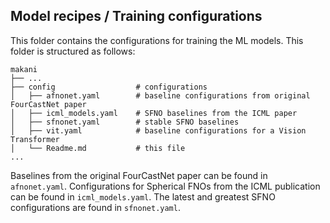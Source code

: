 ## Model recipes / Training configurations

This folder contains the configurations for training the ML models. This folder is structured as follows:


```
makani
├── ...
├── config                  # configurations
│   ├── afnonet.yaml        # baseline configurations from original FourCastNet paper
│   ├── icml_models.yaml    # SFNO baselines from the ICML paper
│   ├── sfnonet.yaml        # stable SFNO baselines
│   ├── vit.yaml            # baseline configurations for a Vision Transformer
│   └── Readme.md           # this file
...

```

Baselines from the original FourCastNet paper can be found in `afnonet.yaml`. Configurations for Spherical FNOs from the ICML publication can be found in `icml_models.yaml`. The latest and greatest SFNO configurations are found in `sfnonet.yaml`.